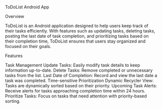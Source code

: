 ToDoList Android App

Overview

ToDoList is an Android application designed to help users keep track of their tasks efficiently. With features such as updating tasks, deleting tasks, posting the last date of task completion, and prioritizing tasks based on their completion time, ToDoList ensures that users stay organized and focused on their goals.

Features

Task Management
Update Tasks: Easily modify task details to keep information up-to-date.
Delete Tasks: Remove completed or unnecessary tasks from the list.
Last Date of Completion: Record and view the last date a task was completed.
Time-sensitive Prioritization
Dynamic Recycler View: Tasks are dynamically sorted based on their priority.
Upcoming Task Alerts: Receive alerts for tasks approaching completion time within 24 hours.
Prioritize Tasks: Focus on tasks that need attention with priority-based sorting.
